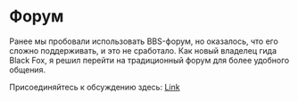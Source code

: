 # Форум

Ранее мы пробовали использовать BBS-форум, но оказалось, что его сложно поддерживать, и это не сработало. Как новый владелец гида Black Fox, я решил перейти на традиционный форум для более удобного общения.

Присоединяйтесь к обсуждению здесь:
[Link](https://forum.zenir.tech)

